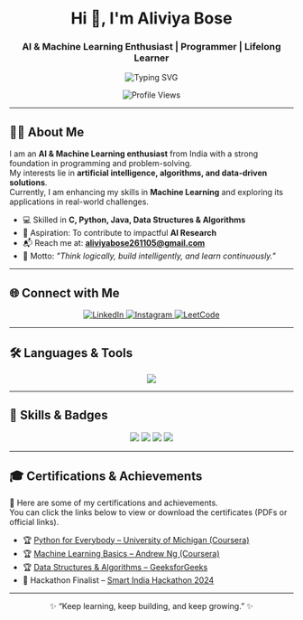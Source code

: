 <!-- Header -->
<h1 align="center">Hi 👋, I'm Aliviya Bose</h1>
<h3 align="center">AI & Machine Learning Enthusiast | Programmer | Lifelong Learner</h3>
<!-- Typing SVG -->
<p align="center">
  <img src="https://readme-typing-svg.herokuapp.com?size=22&duration=3500&pause=800&color=0e75b6&center=true&vCenter=true&width=650&lines=AI+%26+Machine+Learning+Enthusiast;Programmer+%7C+C+%7C+Python+%7C+Java;Strong+Foundation+in+Data+Structures+%26+Algorithms;Aspiring+AI+Researcher;Lifelong+Learner+%F0%9F%8C%9F" alt="Typing SVG" />
</p>

</p>

<!-- Profile Views -->
<p align="center">
  <img src="https://komarev.com/ghpvc/?username=aliviyabose261105-a11y&label=Profile%20Views&color=0e75b6&style=flat-square" alt="Profile Views" />
</p>

---

## 👩‍💻 About Me  
I am an **AI & Machine Learning enthusiast** from India with a strong foundation in programming and problem-solving.  
My interests lie in **artificial intelligence, algorithms, and data-driven solutions**.  
Currently, I am enhancing my skills in **Machine Learning** and exploring its applications in real-world challenges.  

- 💻 Skilled in **C, Python, Java, Data Structures & Algorithms**  
- 🎯 Aspiration: To contribute to impactful **AI Research**  
- 📬 Reach me at: **aliviyabose261105@gmail.com**  
- 🌟 Motto: *"Think logically, build intelligently, and learn continuously."*  

---

## 🌐 Connect with Me  
<p align="center">
  <a href="https://linkedin.com/in/aliviya-bose-394779321" target="blank">
    <img src="https://img.shields.io/badge/LinkedIn-0A66C2?style=for-the-badge&logo=linkedin&logoColor=white" alt="LinkedIn"/>
  </a>
  <a href="https://instagram.com/be_crazy_with_aliviya" target="blank">
    <img src="https://img.shields.io/badge/Instagram-E4405F?style=for-the-badge&logo=instagram&logoColor=white" alt="Instagram"/>
  </a>
  <a href="https://www.leetcode.com/aliviya_bose" target="blank">
    <img src="https://img.shields.io/badge/LeetCode-FFA116?style=for-the-badge&logo=leetcode&logoColor=black" alt="LeetCode"/>
  </a>
</p>

---

## 🛠️ Languages & Tools  
<p align="center">
  <img src="https://skillicons.dev/icons?i=c,python,java,html,flask,pandas,oracle" />
</p>

---

## 🏅 Skills & Badges  
<p align="center">
  <img src="https://img.shields.io/badge/Python-3776AB?style=for-the-badge&logo=python&logoColor=white" />
  <img src="https://img.shields.io/badge/Java-ED8B00?style=for-the-badge&logo=java&logoColor=white" />
  <img src="https://img.shields.io/badge/C-00599C?style=for-the-badge&logo=c&logoColor=white" />
  <img src="https://img.shields.io/badge/Machine%20Learning-0e75b6?style=for-the-badge&logo=tensorflow&logoColor=white" />
</p>

---

## 🎓 Certifications & Achievements  

📜 Here are some of my certifications and achievements.  
You can click the links below to view or download the certificates (PDFs or official links).  

- 🏆 [Python for Everybody – University of Michigan (Coursera)](https://www.coursera.org/account/accomplishments/certificate/EXAMPLE)  
- 🏆 [Machine Learning Basics – Andrew Ng (Coursera)](https://www.coursera.org/account/accomplishments/certificate/EXAMPLE)  
- 🏆 [Data Structures & Algorithms – GeeksforGeeks](https://www.example.com/certificate.pdf)  
- 🏅 Hackathon Finalist – [Smart India Hackathon 2024](https://www.example.com/certificate.pdf)  

---

<p align="center">✨ “Keep learning, keep building, and keep growing.” ✨</p>
